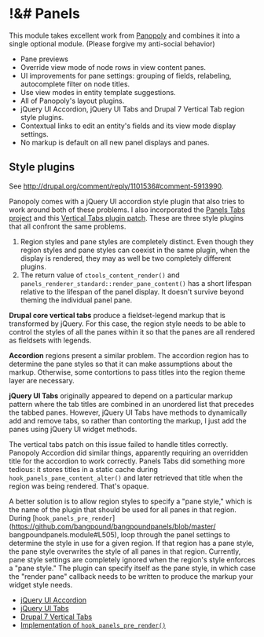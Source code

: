 !&# Panels
==========

This module takes excellent work from [Panopoly](http://drupal.org/project/panopoly) and
combines it into a single optional module. (Please forgive my anti-social behavior)

* Pane previews
* Override view mode of node rows in view content panes.
* UI improvements for pane settings: grouping of fields, relabeling, autocomplete filter
  on node titles.
* Use view modes in entity template suggestions.
* All of Panopoly's layout plugins.
* jQuery UI Accordion, jQuery UI Tabs and Drupal 7 Vertical Tab region style plugins.
* Contextual links to edit an entity's fields and its view mode display settings.
* No markup is default on all new panel displays and panes.

Style plugins
-------------

See <http://drupal.org/comment/reply/1101536#comment-5913990>.

Panopoly comes with a jQuery UI accordion style plugin that also tries to work around both
of these problems. I also incorporated the [Panels Tabs
project](http://drupal.org/project/panels_tabs) and this [Vertical Tabs plugin
patch](http://drupal.org/node/1101536#comment-5789436). These are three style plugins that
all confront the same problems.

1. Region styles and pane styles are completely distinct. Even though they region styles
   and pane styles can coexist in the same plugin, when the display is rendered, they may
   as well be two completely different plugins.
2. The return value of `ctools_content_render()` and
   `panels_renderer_standard::render_pane_content()` has a short lifespan relative to the
   lifespan of the panel display. It doesn't survive beyond theming the individual panel
   pane.

**Drupal core vertical tabs** produce a fieldset-legend markup that is transformed by
jQuery. For this case, the region style needs to be able to control the styles of all the
panes within it so that the panes are all rendered as fieldsets with legends.

**Accordion** regions present a similar problem. The accordion region has to determine the
pane styles so that it can make assumptions about the markup. Otherwise, some contortions
to pass titles into the region theme layer are necessary.

**jQuery UI Tabs** originally appeared to depend on a particular markup pattern where the
tab titles are combined in an unordered list that precedes the tabbed panes. However,
jQuery UI Tabs have methods to dynamically add and remove tabs, so rather than contorting
the markup, I just add the panes using jQuery UI widget methods.

The vertical tabs patch on this issue failed to handle titles correctly. Panopoly
Accordion did similar things, apparently requiring an overridden title for the accordion
to work correctly. Panels Tabs did something more tedious: it stores titles in a static
cache during `hook_panels_pane_content_alter()` and later retrieved that title when the
region was being rendered. That's opaque.

A better solution is to allow region styles to specify a "pane style," which is the name
of the plugin that should be used for all panes in that region. During
[`hook_panels_pre_render`](https://github.com/bangpound/bangpoundpanels/blob/master/
bangpoundpanels.module#L505), loop through the panel settings to determine the style in
use for a given region. If that region has a pane style, the pane style overwrites the
style of all panes in that region. Currently, pane style settings are completely ignored
when the region's style enforces a "pane style." The plugin can specify itself as the pane
style, in which case the "render pane" callback needs to be written to produce the markup
your widget style needs.

* [jQuery UI Accordion][1]
* [jQuery UI Tabs][2]
* [Drupal 7 Vertical Tabs][3]
* [Implementation of `hook_panels_pre_render()`][4]

[1]: https://github.com/bangpound/bangpoundpanels/blob/master/plugins/styles/accordion/accordion.inc
[2]: https://github.com/bangpound/bangpoundpanels/blob/master/plugins/styles/tabs/tabs.inc
[3]: https://github.com/bangpound/bangpoundpanels/tree/master/plugins/styles/vertical_tabs
[4]: https://github.com/bangpound/bangpoundpanels/blob/master/bangpoundpanels.module#L505
